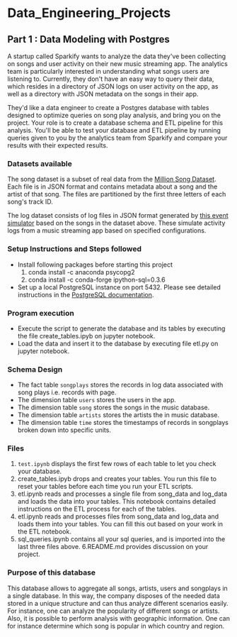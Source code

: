 # Data_Engineering_Projects
## Part 1 : Data Modeling with Postgres

A startup called Sparkify wants to analyze the data they've been collecting on songs and user activity on their new music streaming app. The analytics team is particularly interested in understanding what songs users are listening to. Currently, they don't have an easy way to query their data, which resides in a directory of JSON logs on user activity on the app, as well as a directory with JSON metadata on the songs in their app.

They'd like a data engineer to create a Postgres database with tables designed to optimize queries on song play analysis, and bring you on the project. Your role is to create a database schema and ETL pipeline for this analysis. You'll be able to test your database and ETL pipeline by running queries given to you by the analytics team from Sparkify and compare your results with their expected results.

### Datasets available

The song dataset is a subset of real data from the [Million Song Dataset](https://labrosa.ee.columbia.edu/millionsong/). Each file is in JSON format and contains metadata about a song and the artist of that song. The files are partitioned by the first three letters of each song's track ID.

The log dataset consists of log files in JSON format generated by [this event simulator](https://github.com/Interana/eventsim) based on the songs in the dataset above. These simulate activity logs from a music streaming app based on specified configurations.

### Setup Instructions and Steps followed

* Install following packages before starting this project
  1. conda install -c anaconda psycopg2
  2. conda install -c conda-forge ipython-sql=0.3.6
* Set up a local PostgreSQL instance on port 5432. Please see detailed instructions in the [PostgreSQL documentation](https://www.postgresql.org/docs/9.1/runtime.html).

### Program execution

* Execute the script to generate the database and its tables by executing the file create_tables.ipyb on jupyter notebook.
* Load the data and insert it to the database by executing file etl.py on jupyter notebook.

### Schema Design

* The fact table `songplays` stores the records in log data associated with song plays i.e. records with page.
* The dimension table `users` stores the users in the app.
* The dimension table `song` stores the songs in the music database.
* The dimension table `artists` stores the artists the in music database.
* The dimension table `time` stores the timestamps of records in songplays broken down into specific units.

### Files 
  1. `test.ipynb` displays the first few rows of each table to let you check your database.
  2. create_tables.ipyb drops and creates your tables. You run this file to reset your tables before each time you run your ETL scripts.
  3. etl.ipynb reads and processes a single file from song_data and log_data and loads the data into your tables. This notebook contains detailed instructions on        the ETL process for each of the tables.
  4. etl.ipynb reads and processes files from song_data and log_data and loads them into your tables. You can fill this out based on your work in the ETL notebook.
  5. sql_queries.ipynb contains all your sql queries, and is imported into the last three files above.
  6.README.md provides discussion on your project.
### Purpose of this database

This database allows to aggregate all songs, artists, users and songplays in a single database. In this way, the company disposes of the needed data stored in a unique structure and can thus analyze different scenarios easily. For instance, one can analyze the popularity of different songs or artists. Also, it is possible to perform analysis with geographic information. One can for instance determine which song is popular in which country and region.
